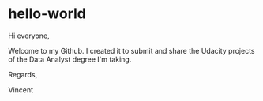 # hello-world
Hi everyone,

Welcome to my Github. I created it to submit and share the Udacity projects of the Data Analyst degree I'm taking.

Regards,

Vincent

